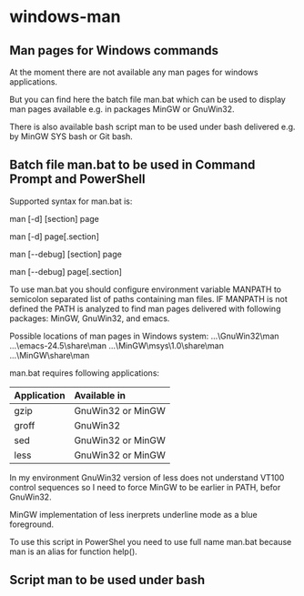 


windows-man
================================================================================



Man pages for Windows commands
--------------------------------------------------------------------------------

At the moment there are not available any man pages for windows applications.

But you can find here the batch file man.bat which can be used to display man
pages available e.g. in packages MinGW or GnuWin32.

There is also available bash script man to be used under bash delivered e.g. by
MinGW SYS bash or Git bash.

Batch file man.bat to be used in Command Prompt and PowerShell
--------------------------------------------------------------------------------

Supported syntax for man.bat is:

man [-d] [section] page

man [-d] page[.section]

man [--debug] [section] page

man [--debug] page[.section]

To use man.bat you should configure environment variable MANPATH to semicolon
separated list of paths containing man files. IF MANPATH is not defined the PATH
is analyzed to find man pages delivered with following packages: MinGW, GnuWin32,
and emacs.

Possible locations of man pages in Windows system:
...\GnuWin32\man
...\emacs-24.5\share\man
...\MinGW\msys\1.0\share\man
...\MinGW\share\man

man.bat requires following applications:

| Application | Available in      |
|:------------|:------------------|
| gzip        | GnuWin32 or MinGW |
| groff       | GnuWin32          |
| sed         | GnuWin32 or MinGW |
| less        | GnuWin32 or MinGW |

In my environment GnuWin32 version of less does not understand VT100 control
sequences so I need to force MinGW to be earlier in PATH, befor GnuWin32.

MinGW implementation of less inerprets underline mode as a blue foreground.

To use this script in PowerShel you need to use full name man.bat because man
is an alias for function help().

Script man to be used under bash
--------------------------------------------------------------------------------


